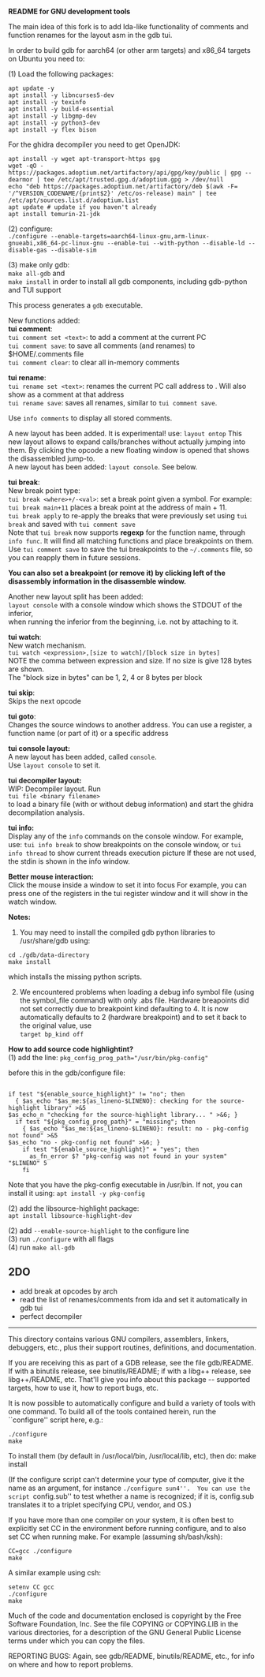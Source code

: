 **README for GNU development tools**
 
The main idea of this fork is to add Ida-like functionality of comments and function renames for the layout asm in the gdb tui.


In order to build gdb for aarch64 (or other arm targets) and x86_64 targets 
on Ubuntu you need to:

(1) Load the following packages:
```
apt update -y
apt install -y libncurses5-dev
apt install -y texinfo
apt install -y build-essential
apt install -y libgmp-dev
apt install -y python3-dev
apt install -y flex bison
```

For the ghidra decompiler you need to get OpenJDK:
```
apt install -y wget apt-transport-https gpg
wget -qO - https://packages.adoptium.net/artifactory/api/gpg/key/public | gpg --dearmor | tee /etc/apt/trusted.gpg.d/adoptium.gpg > /dev/null
echo "deb https://packages.adoptium.net/artifactory/deb $(awk -F= '/^VERSION_CODENAME/{print$2}' /etc/os-release) main" | tee /etc/apt/sources.list.d/adoptium.list
apt update # update if you haven't already
apt install temurin-21-jdk
```




(2) configure:   
`./configure --enable-targets=aarch64-linux-gnu,arm-linux-gnueabi,x86_64-pc-linux-gnu --enable-tui --with-python --disable-ld --disable-gas --disable-sim`

(3) make only gdb:  
`make all-gdb` 
and  
`make install` in order to install all gdb components, including gdb-python and TUI support


This process generates a `gdb` executable.  
  
New functions added:  
**tui comment**:  
`tui comment set <text>`: to add a comment at the current PC  
`tui comment save`: to save all comments (and renames) to $HOME/.comments file  
`tui comment clear`: to clear all in-memory comments  

**tui rename**:  
`tui rename set <text>`: renames the current PC call address to <text>. Will also show as a comment at that address  
`tui rename save`: saves all renames, similar to `tui comment save`.	  

Use `info comments` to display all stored comments.

  
A new layout has been added. It is experimental! use:
`layout ontop`
This new layout allows to expand calls/branches without actually jumping into them. By clicking the opcode
a new floating window is opened that shows the disassembled jump-to.   
A new layout has been added: `layout console`. See below.  


**tui break**:  
New break point type:  
`tui break <where>+/-<val>`: set a break point given a symbol. For example:   
`tui break main+11` places a break point at the address of main + 11.  
`tui break apply` to re-apply the breaks that were previously set using `tui break` and saved with `tui comment save`  
Note that `tui break` now supports **regexp** for the function name, through `info func`. It will find all matching functions and place breakpoints on them.  
Use `tui comment save` to save the tui breakpoints to the `~/.comments` file, so you can reapply them in future sessions.  
  
**You can also set a breakpoint (or remove it) by clicking left of the disassembly information in the disassemble window.**
	
	

Another new layout split has been added:  
`layout console` with a console window which shows the STDOUT of the inferior,  
when running the inferior from the beginning, i.e. not by attaching to it.  


**tui watch**:  
New watch mechanism.   
`tui watch <expression>,[size to watch]/[block size in bytes]`  
NOTE the comma between expression and size. If no size is give 128 bytes are shown.  
The "block size in bytes" can be 1, 2, 4 or 8 bytes per block


**tui skip**:  
Skips the next opcode  
  
**tui goto**:  
Changes the source windows to another address. You can use a register, a function name (or part of it) or a specific address  
  

**tui console layout:**  
A new layout has been added, called `console`.  
Use `layout console` to set it.  

**tui decompiler layout:**   
WIP: Decompiler layout. Run  
`tui file <binary filename>`  
to load a binary file (with or without debug information) and start the ghidra decompilation analysis.   

**tui info:**  
Display any of the `info` commands on the console window. For example, use:
`tui info break` 
to show breakpoints on the console window, or
`tui info thread`
to show current threads execution picture
If these are not used, the stdin is shown in the info window.


**Better mouse interaction:**  
Click the mouse inside a window to set it into focus
For example, you can press one of the registers in the tui register window and it will show in the watch window.

	  
**Notes:**  
1. You may need to install the compiled gdb python libraries to /usr/share/gdb using:  
```
cd ./gdb/data-directory   
make install
```
which installs the missing python scripts.

2. We encountered problems when loading a debug info symbol file (using the symbol_file command) with only .abs file. Hardware breapoints
did not set correctly due to breakpoint kind defaulting to 4. It is now automatically defaults to 2 (hardware breakpoint) and to set it back
to the original value, use  
`target bp_kind off`



**How to add source code highlightint?**  
(1) add the line:
`pkg_config_prog_path="/usr/bin/pkg-config"`

 before this in the gdb/configure file:  
```

if test "${enable_source_highlight}" != "no"; then
  { $as_echo "$as_me:${as_lineno-$LINENO}: checking for the source-highlight library" >&5
$as_echo_n "checking for the source-highlight library... " >&6; }
  if test "${pkg_config_prog_path}" = "missing"; then
    { $as_echo "$as_me:${as_lineno-$LINENO}: result: no - pkg-config not found" >&5
$as_echo "no - pkg-config not found" >&6; }
    if test "${enable_source_highlight}" = "yes"; then
      as_fn_error $? "pkg-config was not found in your system" "$LINENO" 5
    fi
```

Note that you have the pkg-config executable in /usr/bin. If not, you can install it using:
```apt install -y pkg-config```


(2) add the libsource-highlight package:  
`apt install libsource-highlight-dev`  
  
(2) add `--enable-source-highlight` to the configure line  
(3) run `./configure` with all flags   
(4) run `make all-gdb`




2DO
---
* add break at opcodes by arch
* read the list of renames/comments from ida and set it automatically in gdb tui
* perfect decompiler

-------------------------------------------------------------------------------------------------------------------------------
This directory contains various GNU compilers, assemblers, linkers, 
debuggers, etc., plus their support routines, definitions, and documentation.

If you are receiving this as part of a GDB release, see the file gdb/README.
If with a binutils release, see binutils/README;  if with a libg++ release,
see libg++/README, etc.  That'll give you info about this
package -- supported targets, how to use it, how to report bugs, etc.

It is now possible to automatically configure and build a variety of
tools with one command.  To build all of the tools contained herein,
run the ``configure'' script here, e.g.:

	./configure 
	make

	
To install them (by default in /usr/local/bin, /usr/local/lib, etc),
then do:
	make install

(If the configure script can't determine your type of computer, give it
the name as an argument, for instance ``./configure sun4''.  You can
use the script ``config.sub'' to test whether a name is recognized; if
it is, config.sub translates it to a triplet specifying CPU, vendor,
and OS.)

If you have more than one compiler on your system, it is often best to
explicitly set CC in the environment before running configure, and to
also set CC when running make.  For example (assuming sh/bash/ksh):

	CC=gcc ./configure
	make

A similar example using csh:

	setenv CC gcc
	./configure
	make

Much of the code and documentation enclosed is copyright by
the Free Software Foundation, Inc.  See the file COPYING or
COPYING.LIB in the various directories, for a description of the
GNU General Public License terms under which you can copy the files.

REPORTING BUGS: Again, see gdb/README, binutils/README, etc., for info
on where and how to report problems.
